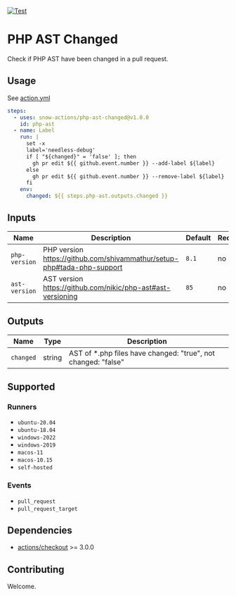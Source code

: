 [![Test](https://github.com/snow-actions/composite-action-template/actions/workflows/test.yml/badge.svg)](https://github.com/snow-actions/composite-action-template/actions/workflows/test.yml)

# PHP AST Changed

Check if PHP AST have been changed in a pull request.

## Usage

See [action.yml](action.yml)

```yml
steps:
  - uses: snow-actions/php-ast-changed@v1.0.0
    id: php-ast
  - name: Label
    run: |
      set -x
      label='needless-debug'
      if [ "${changed}" = 'false' ]; then
        gh pr edit ${{ github.event.number }} --add-label ${label}
      else
        gh pr edit ${{ github.event.number }} --remove-label ${label}
      fi
    env:
      changed: ${{ steps.php-ast.outputs.changed }}
```

## Inputs

| Name | Description | Default | Required |
| - | - | - | - |
| `php-version` | PHP version https://github.com/shivammathur/setup-php#tada-php-support | `8.1` | no |
| `ast-version` | AST version https://github.com/nikic/php-ast#ast-versioning | `85` | no |

## Outputs

| Name | Type | Description |
| - | - | - |
| `changed` | string | AST of \*.php files have changed: "true", not changed: "false" |

## Supported

### Runners

- `ubuntu-20.04`
- `ubuntu-18.04`
- `windows-2022`
- `windows-2019`
- `macos-11`
- `macos-10.15`
- `self-hosted`

### Events

- `pull_request`
- `pull_request_target`

## Dependencies

- [actions/checkout](https://github.com/actions/checkout) >= 3.0.0

## Contributing

Welcome.
